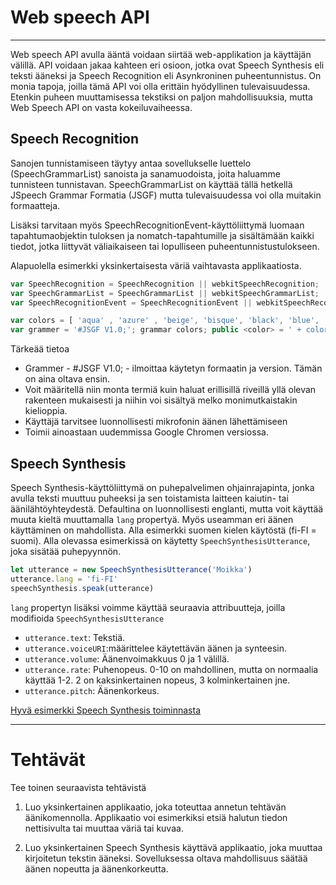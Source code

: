 # Web speech API
---

Web speech API avulla ääntä voidaan siirtää web-applikation ja käyttäjän välillä. API voidaan jakaa kahteen eri osioon, jotka ovat Speech Synthesis eli teksti ääneksi ja Speech Recognition eli Asynkroninen puheentunnistus. On monia tapoja, joilla tämä API voi olla erittäin hyödyllinen tulevaisuudessa. Etenkin puheen muuttamisessa tekstiksi on paljon mahdollisuuksia, mutta Web Speech API on vasta kokeiluvaiheessa.

## Speech Recognition

Sanojen tunnistamiseen täytyy antaa sovellukselle luettelo (SpeechGrammarList) sanoista ja sanamuodoista, joita haluamme tunnisteen tunnistavan. SpeechGrammarList on käyttää tällä hetkellä JSpeech Grammar Formatia (JSGF) mutta tulevaisuudessa voi olla muitakin formaatteja.

Lisäksi tarvitaan myös SpeechRecognitionEvent-käyttöliittymä luomaan tapahtumaobjektin tuloksen ja nomatch-tapahtumille ja sisältämään kaikki tiedot, jotka liittyvät väliaikaiseen tai lopulliseen puheentunnistustulokseen. 

Alapuolella esimerkki yksinkertaisesta väriä vaihtavasta applikaatiosta.

```js
var SpeechRecognition = SpeechRecognition || webkitSpeechRecognition;
var SpeechGrammarList = SpeechGrammarList || webkitSpeechGrammarList;
var SpeechRecognitionEvent = SpeechRecognitionEvent || webkitSpeechRecognitionEvent

var colors = [ 'aqua' , 'azure' , 'beige', 'bisque', 'black', 'blue', 'brown', 'chocolate', 'coral' ... ];
var grammer = '#JSGF V1.0;'; grammar colors; public <color> = ' + colors.join(' | ') + ' ;'
```

Tärkeää tietoa

* Grammer - #JSGF V1.0; - ilmoittaa käytetyn formaatin ja version. Tämän on aina oltava ensin.
* Voit määritellä niin monta termiä kuin haluat erillisillä riveillä yllä olevan rakenteen mukaisesti ja niihin voi sisältyä melko monimutkaistakin kielioppia. 
* Käyttäjä tarvitsee luonnollisesti mikrofonin äänen lähettämiseen
* Toimii ainoastaan uudemmissa Google Chromen versiossa. 

## Speech Synthesis

Speech Synthesis-käyttöliittymä on puhepalvelimen ohjainrajapinta, jonka avulla teksti muuttuu puheeksi ja sen toistamista laitteen kaiutin- tai äänilähtöyhteydestä. Defaultina on luonnollisesti englanti, mutta voit käyttää muuta kieltä muuttamalla `lang` propertyä. Myös useamman eri äänen käyttäminen on mahdollista. Alla esimerkki suomen kielen käytöstä (fi-FI = suomi). Alla olevassa esimerkissä on käytetty `SpeechSynthesisUtterance`, joka sisätää puhepyynnön. 

```js
let utterance = new SpeechSynthesisUtterance('Moikka')
utterance.lang = 'fi-FI'
speechSynthesis.speak(utterance)
```

`lang` propertyn lisäksi voimme käyttää seuraavia attribuutteja, joilla modifioida `SpeechSynthesisUtterance`
* `utterance.text`: Tekstiä. 
* `utterance.voiceURI`:määrittelee käytettävän äänen ja synteesin.
* `utterance.volume`: Äänenvoimakkuus 0 ja 1 välillä.
* `utterance.rate`: Puhenopeus. 0-10 on mahdollinen, mutta on normaalia käyttää 1-2. 2 on kaksinkertainen nopeus, 3 kolminkertainen jne.
* `utterance.pitch`: Äänenkorkeus.

[Hyvä esimerkki Speech Synthesis toiminnasta](https://bradtraversy.github.io/type-n-speak/)

---
# Tehtävät

Tee toinen seuraavista tehtävistä

1. Luo yksinkertainen applikaatio, joka toteuttaa annetun tehtävän äänikomennolla. Applikaatio voi esimerkiksi etsiä halutun tiedon nettisivulta tai muuttaa väriä tai kuvaa.

2. Luo yksinkertainen Speech Synthesis käyttävä applikaatio, joka muuttaa kirjoitetun tekstin ääneksi. Sovelluksessa oltava mahdollisuus säätää äänen nopeutta ja äänenkorkeutta. 